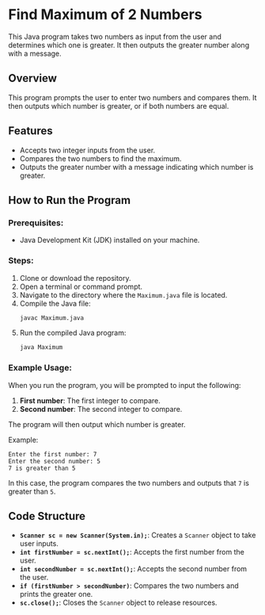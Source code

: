 # Find Maximum of 2 Numbers

This Java program takes two numbers as input from the user and determines which one is greater. It then outputs the greater number along with a message.

## Overview

This program prompts the user to enter two numbers and compares them. It then outputs which number is greater, or if both numbers are equal.

## Features

- Accepts two integer inputs from the user.
- Compares the two numbers to find the maximum.
- Outputs the greater number with a message indicating which number is greater.

## How to Run the Program

### Prerequisites:

- Java Development Kit (JDK) installed on your machine.

### Steps:

1. Clone or download the repository.
2. Open a terminal or command prompt.
3. Navigate to the directory where the `Maximum.java` file is located.
4. Compile the Java file:
   ```bash
   javac Maximum.java
   ```
5. Run the compiled Java program:
   ```bash
   java Maximum
   ```

### Example Usage:

When you run the program, you will be prompted to input the following:

1. **First number**: The first integer to compare.
2. **Second number**: The second integer to compare.

The program will then output which number is greater.

Example:

```
Enter the first number: 7
Enter the second number: 5
7 is greater than 5
```

In this case, the program compares the two numbers and outputs that `7` is greater than `5`.

## Code Structure

- **`Scanner sc = new Scanner(System.in);`**: Creates a `Scanner` object to take user inputs.
- **`int firstNumber = sc.nextInt();`**: Accepts the first number from the user.
- **`int secondNumber = sc.nextInt();`**: Accepts the second number from the user.
- **`if (firstNumber > secondNumber)`**: Compares the two numbers and prints the greater one.
- **`sc.close();`**: Closes the `Scanner` object to release resources.
